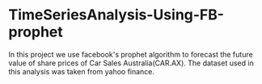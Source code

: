 # TimeSeriesAnalysis-Using-FB-prophet

In this project we use facebook's prophet algorithm to forecast the future value of share prices of Car Sales Australia(CAR.AX).
The dataset used in this analysis was taken from yahoo finance.
